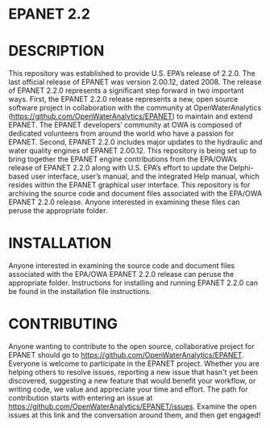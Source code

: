 ﻿# EPANET 2.2
# DESCRIPTION
This repository was established to provide U.S. EPA’s release of 2.2.0.  The last official release of EPANET was version 2.00.12, dated 2008.  The release of EPANET 2.2.0 represents a significant step forward in two important ways.  First, the EPANET 2.2.0 release represents a new, open source software project in collaboration with the community at OpenWaterAnalytics (https://github.com/OpenWaterAnalytics/EPANET) to maintain and extend EPANET.  The EPANET developers’ community at OWA is composed of dedicated volunteers from around the world who have a passion for EPANET.  Second, EPANET 2.2.0 includes major updates to the hydraulic and water quality engines of EPANET 2.00.12.
This repository is being set up to bring together the EPANET engine contributions from the EPA/OWA’s release of EPANET 2.2.0 along with U.S. EPA’s effort to update the Delphi-based user interface, user’s manual, and the integrated Help manual, which resides within the EPANET graphical user interface.
This repository is for archiving the source code and document files associated with the EPA/OWA EPANET 2.2.0 release.  Anyone interested in examining these files can peruse the appropriate folder.
# INSTALLATION
Anyone interested in examining the source code and document files associated with the EPA/OWA EPANET 2.2.0 release can peruse the appropriate folder. Instructions for installing and running EPANET 2.2.0 can be found in the installation file instructions.
# CONTRIBUTING
Anyone wanting to contribute to the open source, collaborative project for EPANET should go to https://github.com/OpenWaterAnalytics/EPANET.  Everyone is welcome to participate in the EPANET project. Whether you are helping others to resolve issues, reporting a new issue that hasn't yet been discovered, suggesting a new feature that would benefit your workflow, or writing code, we value and appreciate your time and effort. The path for contribution starts with entering an issue at https://github.com/OpenWaterAnalytics/EPANET/issues. Examine the open issues at this link and the conversation around them, and then get engaged!

